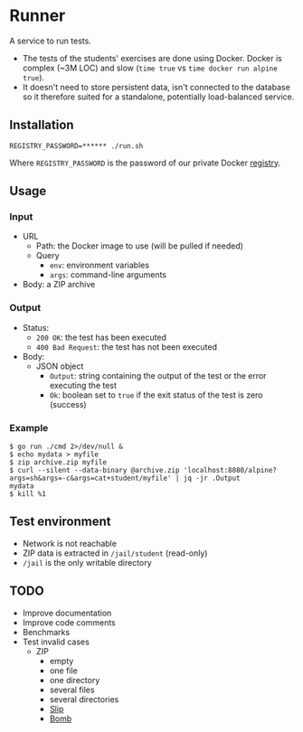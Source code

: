 # Runner

A service to run tests.

- The tests of the students' exercises are done using Docker. Docker is complex (~3M LOC) and slow (`time true` vs `time docker run alpine true`).
- It doesn't need to store persistent data, isn't connected to the database so it therefore suited for a standalone, potentially load-balanced service.

## Installation

```
REGISTRY_PASSWORD=****** ./run.sh
```

Where `REGISTRY_PASSWORD` is the password of our private Docker [registry](https://github.com/01-edu/registry).

## Usage

### Input

- URL
  - Path: the Docker image to use (will be pulled if needed)
  - Query
    - `env`: environment variables
    - `args`: command-line arguments
- Body: a ZIP archive

### Output

- Status:
  - `200 OK`: the test has been executed
  - `400 Bad Request`: the test has not been executed
- Body:
  - JSON object
    - `Output`: string containing the output of the test or the error executing the test
    - `Ok`: boolean set to `true` if the exit status of the test is zero (success)

### Example

```console
$ go run ./cmd 2>/dev/null &
$ echo mydata > myfile
$ zip archive.zip myfile
$ curl --silent --data-binary @archive.zip 'localhost:8080/alpine?args=sh&args=-c&args=cat+student/myfile' | jq -jr .Output
mydata
$ kill %1
```

## Test environment

- Network is not reachable
- ZIP data is extracted in `/jail/student` (read-only)
- `/jail` is the only writable directory

## TODO

- Improve documentation
- Improve code comments
- Benchmarks
- Test invalid cases
  - ZIP
    - empty
    - one file
    - one directory
    - several files
    - several directories
    - [Slip](https://snyk.io/research/zip-slip-vulnerability#go)
    - [Bomb](https://github.com/golang/go/issues/33026)
